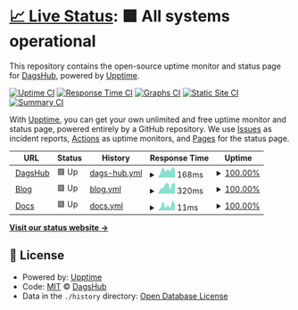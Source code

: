 # [📈 Live Status](https://DagsHub.github.io/uptime): <!--live status--> **🟩 All systems operational**

This repository contains the open-source uptime monitor and status page for [DagsHub](https://DagsHub.com), powered by [Upptime](https://github.com/upptime/upptime).

[![Uptime CI](https://github.com/DagsHub/uptime/workflows/Uptime%20CI/badge.svg)](https://github.com/DagsHub/uptime/actions?query=workflow%3A%22Uptime+CI%22)
[![Response Time CI](https://github.com/DagsHub/uptime/workflows/Response%20Time%20CI/badge.svg)](https://github.com/DagsHub/uptime/actions?query=workflow%3A%22Response+Time+CI%22)
[![Graphs CI](https://github.com/DagsHub/uptime/workflows/Graphs%20CI/badge.svg)](https://github.com/DagsHub/uptime/actions?query=workflow%3A%22Graphs+CI%22)
[![Static Site CI](https://github.com/DagsHub/uptime/workflows/Static%20Site%20CI/badge.svg)](https://github.com/DagsHub/uptime/actions?query=workflow%3A%22Static+Site+CI%22)
[![Summary CI](https://github.com/DagsHub/uptime/workflows/Summary%20CI/badge.svg)](https://github.com/DagsHub/uptime/actions?query=workflow%3A%22Summary+CI%22)

With [Upptime](https://upptime.js.org), you can get your own unlimited and free uptime monitor and status page, powered entirely by a GitHub repository. We use [Issues](https://github.com/DagsHub/uptime/issues) as incident reports, [Actions](https://github.com/DagsHub/uptime/actions) as uptime monitors, and [Pages](https://DagsHub.github.io/uptime) for the status page.

<!--start: status pages-->
<!-- This summary is generated by Upptime (https://github.com/upptime/upptime) -->
<!-- Do not edit this manually, your changes will be overwritten -->
<!-- prettier-ignore -->
| URL | Status | History | Response Time | Uptime |
| --- | ------ | ------- | ------------- | ------ |
| <img alt="" src="https://icons.duckduckgo.com/ip3/dagshub.com.ico" height="13"> [DagsHub](https://dagshub.com/) | 🟩 Up | [dags-hub.yml](https://github.com/DagsHub/uptime/commits/HEAD/history/dags-hub.yml) | <details><summary><img alt="Response time graph" src="./graphs/dags-hub/response-time-week.png" height="20"> 168ms</summary><br><a href="https://DagsHub.github.io/uptime/history/dags-hub"><img alt="Response time 388" src="https://img.shields.io/endpoint?url=https%3A%2F%2Fraw.githubusercontent.com%2FDagsHub%2Fuptime%2FHEAD%2Fapi%2Fdags-hub%2Fresponse-time.json"></a><br><a href="https://DagsHub.github.io/uptime/history/dags-hub"><img alt="24-hour response time 169" src="https://img.shields.io/endpoint?url=https%3A%2F%2Fraw.githubusercontent.com%2FDagsHub%2Fuptime%2FHEAD%2Fapi%2Fdags-hub%2Fresponse-time-day.json"></a><br><a href="https://DagsHub.github.io/uptime/history/dags-hub"><img alt="7-day response time 168" src="https://img.shields.io/endpoint?url=https%3A%2F%2Fraw.githubusercontent.com%2FDagsHub%2Fuptime%2FHEAD%2Fapi%2Fdags-hub%2Fresponse-time-week.json"></a><br><a href="https://DagsHub.github.io/uptime/history/dags-hub"><img alt="30-day response time 176" src="https://img.shields.io/endpoint?url=https%3A%2F%2Fraw.githubusercontent.com%2FDagsHub%2Fuptime%2FHEAD%2Fapi%2Fdags-hub%2Fresponse-time-month.json"></a><br><a href="https://DagsHub.github.io/uptime/history/dags-hub"><img alt="1-year response time 388" src="https://img.shields.io/endpoint?url=https%3A%2F%2Fraw.githubusercontent.com%2FDagsHub%2Fuptime%2FHEAD%2Fapi%2Fdags-hub%2Fresponse-time-year.json"></a></details> | <details><summary><a href="https://DagsHub.github.io/uptime/history/dags-hub">100.00%</a></summary><a href="https://DagsHub.github.io/uptime/history/dags-hub"><img alt="All-time uptime 99.96%" src="https://img.shields.io/endpoint?url=https%3A%2F%2Fraw.githubusercontent.com%2FDagsHub%2Fuptime%2FHEAD%2Fapi%2Fdags-hub%2Fuptime.json"></a><br><a href="https://DagsHub.github.io/uptime/history/dags-hub"><img alt="24-hour uptime 100.00%" src="https://img.shields.io/endpoint?url=https%3A%2F%2Fraw.githubusercontent.com%2FDagsHub%2Fuptime%2FHEAD%2Fapi%2Fdags-hub%2Fuptime-day.json"></a><br><a href="https://DagsHub.github.io/uptime/history/dags-hub"><img alt="7-day uptime 100.00%" src="https://img.shields.io/endpoint?url=https%3A%2F%2Fraw.githubusercontent.com%2FDagsHub%2Fuptime%2FHEAD%2Fapi%2Fdags-hub%2Fuptime-week.json"></a><br><a href="https://DagsHub.github.io/uptime/history/dags-hub"><img alt="30-day uptime 99.94%" src="https://img.shields.io/endpoint?url=https%3A%2F%2Fraw.githubusercontent.com%2FDagsHub%2Fuptime%2FHEAD%2Fapi%2Fdags-hub%2Fuptime-month.json"></a><br><a href="https://DagsHub.github.io/uptime/history/dags-hub"><img alt="1-year uptime 99.96%" src="https://img.shields.io/endpoint?url=https%3A%2F%2Fraw.githubusercontent.com%2FDagsHub%2Fuptime%2FHEAD%2Fapi%2Fdags-hub%2Fuptime-year.json"></a></details>
| <img alt="" src="https://icons.duckduckgo.com/ip3/dagshub.com.ico" height="13"> [Blog](https://dagshub.com/blog/) | 🟩 Up | [blog.yml](https://github.com/DagsHub/uptime/commits/HEAD/history/blog.yml) | <details><summary><img alt="Response time graph" src="./graphs/blog/response-time-week.png" height="20"> 320ms</summary><br><a href="https://DagsHub.github.io/uptime/history/blog"><img alt="Response time 288" src="https://img.shields.io/endpoint?url=https%3A%2F%2Fraw.githubusercontent.com%2FDagsHub%2Fuptime%2FHEAD%2Fapi%2Fblog%2Fresponse-time.json"></a><br><a href="https://DagsHub.github.io/uptime/history/blog"><img alt="24-hour response time 426" src="https://img.shields.io/endpoint?url=https%3A%2F%2Fraw.githubusercontent.com%2FDagsHub%2Fuptime%2FHEAD%2Fapi%2Fblog%2Fresponse-time-day.json"></a><br><a href="https://DagsHub.github.io/uptime/history/blog"><img alt="7-day response time 320" src="https://img.shields.io/endpoint?url=https%3A%2F%2Fraw.githubusercontent.com%2FDagsHub%2Fuptime%2FHEAD%2Fapi%2Fblog%2Fresponse-time-week.json"></a><br><a href="https://DagsHub.github.io/uptime/history/blog"><img alt="30-day response time 305" src="https://img.shields.io/endpoint?url=https%3A%2F%2Fraw.githubusercontent.com%2FDagsHub%2Fuptime%2FHEAD%2Fapi%2Fblog%2Fresponse-time-month.json"></a><br><a href="https://DagsHub.github.io/uptime/history/blog"><img alt="1-year response time 288" src="https://img.shields.io/endpoint?url=https%3A%2F%2Fraw.githubusercontent.com%2FDagsHub%2Fuptime%2FHEAD%2Fapi%2Fblog%2Fresponse-time-year.json"></a></details> | <details><summary><a href="https://DagsHub.github.io/uptime/history/blog">100.00%</a></summary><a href="https://DagsHub.github.io/uptime/history/blog"><img alt="All-time uptime 100.00%" src="https://img.shields.io/endpoint?url=https%3A%2F%2Fraw.githubusercontent.com%2FDagsHub%2Fuptime%2FHEAD%2Fapi%2Fblog%2Fuptime.json"></a><br><a href="https://DagsHub.github.io/uptime/history/blog"><img alt="24-hour uptime 100.00%" src="https://img.shields.io/endpoint?url=https%3A%2F%2Fraw.githubusercontent.com%2FDagsHub%2Fuptime%2FHEAD%2Fapi%2Fblog%2Fuptime-day.json"></a><br><a href="https://DagsHub.github.io/uptime/history/blog"><img alt="7-day uptime 100.00%" src="https://img.shields.io/endpoint?url=https%3A%2F%2Fraw.githubusercontent.com%2FDagsHub%2Fuptime%2FHEAD%2Fapi%2Fblog%2Fuptime-week.json"></a><br><a href="https://DagsHub.github.io/uptime/history/blog"><img alt="30-day uptime 100.00%" src="https://img.shields.io/endpoint?url=https%3A%2F%2Fraw.githubusercontent.com%2FDagsHub%2Fuptime%2FHEAD%2Fapi%2Fblog%2Fuptime-month.json"></a><br><a href="https://DagsHub.github.io/uptime/history/blog"><img alt="1-year uptime 100.00%" src="https://img.shields.io/endpoint?url=https%3A%2F%2Fraw.githubusercontent.com%2FDagsHub%2Fuptime%2FHEAD%2Fapi%2Fblog%2Fuptime-year.json"></a></details>
| <img alt="" src="https://icons.duckduckgo.com/ip3/dagshub.com.ico" height="13"> [Docs](https://dagshub.com/docs/) | 🟩 Up | [docs.yml](https://github.com/DagsHub/uptime/commits/HEAD/history/docs.yml) | <details><summary><img alt="Response time graph" src="./graphs/docs/response-time-week.png" height="20"> 11ms</summary><br><a href="https://DagsHub.github.io/uptime/history/docs"><img alt="Response time 25" src="https://img.shields.io/endpoint?url=https%3A%2F%2Fraw.githubusercontent.com%2FDagsHub%2Fuptime%2FHEAD%2Fapi%2Fdocs%2Fresponse-time.json"></a><br><a href="https://DagsHub.github.io/uptime/history/docs"><img alt="24-hour response time 11" src="https://img.shields.io/endpoint?url=https%3A%2F%2Fraw.githubusercontent.com%2FDagsHub%2Fuptime%2FHEAD%2Fapi%2Fdocs%2Fresponse-time-day.json"></a><br><a href="https://DagsHub.github.io/uptime/history/docs"><img alt="7-day response time 11" src="https://img.shields.io/endpoint?url=https%3A%2F%2Fraw.githubusercontent.com%2FDagsHub%2Fuptime%2FHEAD%2Fapi%2Fdocs%2Fresponse-time-week.json"></a><br><a href="https://DagsHub.github.io/uptime/history/docs"><img alt="30-day response time 21" src="https://img.shields.io/endpoint?url=https%3A%2F%2Fraw.githubusercontent.com%2FDagsHub%2Fuptime%2FHEAD%2Fapi%2Fdocs%2Fresponse-time-month.json"></a><br><a href="https://DagsHub.github.io/uptime/history/docs"><img alt="1-year response time 25" src="https://img.shields.io/endpoint?url=https%3A%2F%2Fraw.githubusercontent.com%2FDagsHub%2Fuptime%2FHEAD%2Fapi%2Fdocs%2Fresponse-time-year.json"></a></details> | <details><summary><a href="https://DagsHub.github.io/uptime/history/docs">100.00%</a></summary><a href="https://DagsHub.github.io/uptime/history/docs"><img alt="All-time uptime 100.00%" src="https://img.shields.io/endpoint?url=https%3A%2F%2Fraw.githubusercontent.com%2FDagsHub%2Fuptime%2FHEAD%2Fapi%2Fdocs%2Fuptime.json"></a><br><a href="https://DagsHub.github.io/uptime/history/docs"><img alt="24-hour uptime 100.00%" src="https://img.shields.io/endpoint?url=https%3A%2F%2Fraw.githubusercontent.com%2FDagsHub%2Fuptime%2FHEAD%2Fapi%2Fdocs%2Fuptime-day.json"></a><br><a href="https://DagsHub.github.io/uptime/history/docs"><img alt="7-day uptime 100.00%" src="https://img.shields.io/endpoint?url=https%3A%2F%2Fraw.githubusercontent.com%2FDagsHub%2Fuptime%2FHEAD%2Fapi%2Fdocs%2Fuptime-week.json"></a><br><a href="https://DagsHub.github.io/uptime/history/docs"><img alt="30-day uptime 100.00%" src="https://img.shields.io/endpoint?url=https%3A%2F%2Fraw.githubusercontent.com%2FDagsHub%2Fuptime%2FHEAD%2Fapi%2Fdocs%2Fuptime-month.json"></a><br><a href="https://DagsHub.github.io/uptime/history/docs"><img alt="1-year uptime 100.00%" src="https://img.shields.io/endpoint?url=https%3A%2F%2Fraw.githubusercontent.com%2FDagsHub%2Fuptime%2FHEAD%2Fapi%2Fdocs%2Fuptime-year.json"></a></details>

<!--end: status pages-->

[**Visit our status website →**](https://DagsHub.github.io/uptime)

## 📄 License

- Powered by: [Upptime](https://github.com/upptime/upptime)
- Code: [MIT](./LICENSE) © [DagsHub](https://DagsHub.com)
- Data in the `./history` directory: [Open Database License](https://opendatacommons.org/licenses/odbl/1-0/)
